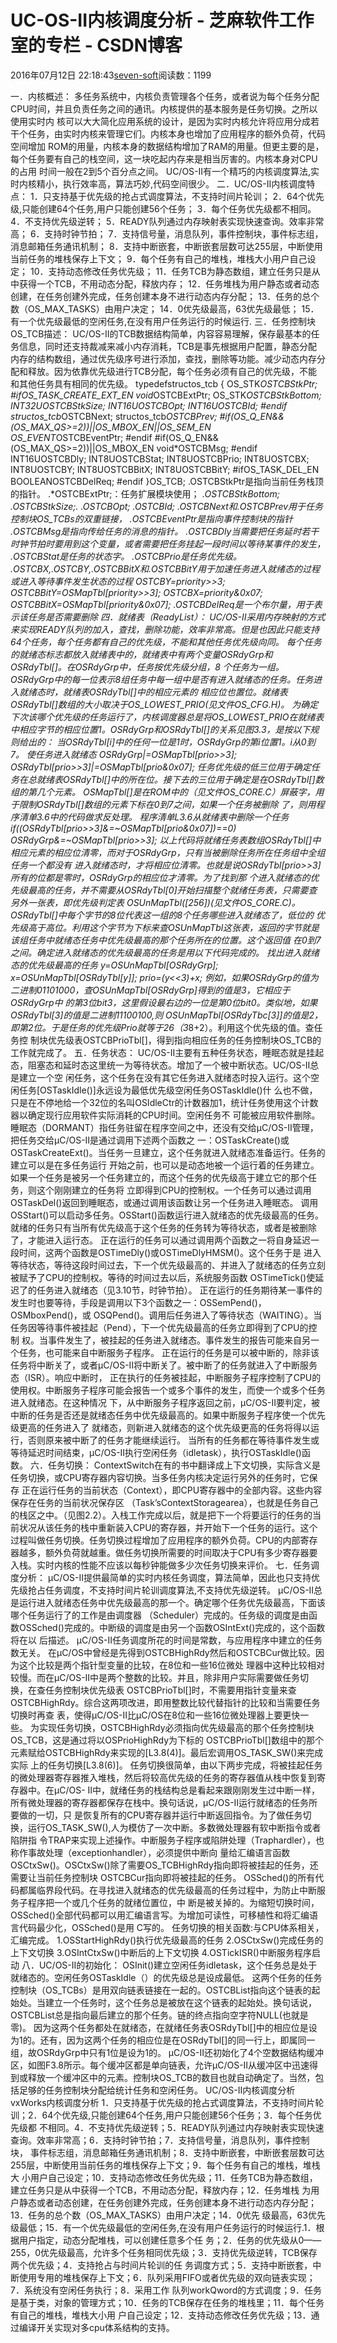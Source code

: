 
# UC-OS-II内核调度分析 -  芝麻软件工作室的专栏 - CSDN博客


2016年07月12日 22:18:43[seven-soft](https://me.csdn.net/softn)阅读数：1199


一．内核概述：
多任务系统中，内核负责管理各个任务，或者说为每个任务分配CPU时间，并且负责任务之间的通讯。内核提供的基本服务是任务切换。之所以使用实时内 核可以大大简化应用系统的设计，是因为实时内核允许将应用分成若干个任务，由实时内核来管理它们。内核本身也增加了应用程序的额外负荷，代码空间增加 ROM的用量，内核本身的数据结构增加了RAM的用量。但更主要的是，每个任务要有自己的栈空间，这一块吃起内存来是相当厉害的。内核本身对CPU的占用 时间一般在2到5个百分点之间。
UC/OS-II有一个精巧的内核调度算法,实时内核精小，执行效率高，算法巧妙,代码空间很少。
二．UC/OS-II内核调度特点：
1．只支持基于优先级的抢占式调度算法，不支持时间片轮训；
2．64个优先级,只能创建64个任务,用户只能创建56个任务；
3．每个任务优先级都不相同。
4．不支持优先级逆转；
5．READY队列通过内存映射表实现快速查询。效率非常高；
6．支持时钟节拍；
7．支持信号量，消息队列，事件控制块，事件标志组，消息邮箱任务通讯机制；
8．支持中断嵌套，中断嵌套层数可达255层，中断使用当前任务的堆栈保存上下文；
9．每个任务有自己的堆栈，堆栈大小用户自己设定；
10．支持动态修改任务优先级；
11．任务TCB为静态数组，建立任务只是从中获得一个TCB，不用动态分配，释放内存；
12．任务堆栈为用户静态或者动态创建，在任务创建外完成，任务创建本身不进行动态内存分配；
13．任务的总个数（OS_MAX_TASKS）由用户决定；
14．0优先级最高，63优先级最低；
15．有一个优先级最低的空闲任务,在没有用户任务运行的时候运行.
三．任务控制块OS_TCB描述：
UC/OS-II的TCB数据结构简单，内容容易理解，保存最基本的任务信息，同时还支持裁减来减小内存消耗，TCB是事先根据用户配置，静态分配 内存的结构数组，通过优先级序号进行添加，查找，删除等功能。减少动态内存分配和释放。因为依靠优先级进行TCB分配，每个任务必须有自己的优先级，不能 和其他任务具有相同的优先级。
typedefstructos_tcb
{
OS_STK*OSTCBStkPtr;
\#ifOS_TASK_CREATE_EXT_EN
void*OSTCBExtPtr;
OS_STK*OSTCBStkBottom;
INT32UOSTCBStkSize;
INT16UOSTCBOpt;
INT16UOSTCBId;
\#endif
structos_tcb*OSTCBNext;
structos_tcb*OSTCBPrev;
\#if(OS_Q_EN&&(OS_MAX_QS>=2))||OS_MBOX_EN||OS_SEM_EN
OS_EVENT*OSTCBEventPtr;
\#endif
\#if(OS_Q_EN&&(OS_MAX_QS>=2))||OS_MBOX_EN
void*OSTCBMsg;
\#endif
INT16UOSTCBDly;
INT8UOSTCBStat;
INT8UOSTCBPrio;
INT8UOSTCBX;
INT8UOSTCBY;
INT8UOSTCBBitX;
INT8UOSTCBBitY;
\#ifOS_TASK_DEL_EN
BOOLEANOSTCBDelReq;
\#endif
}OS_TCB;
.OSTCBStkPtr是指向当前任务栈顶的指针。
.*OSTCBExtPtr;：任务扩展模块使用；
.*OSTCBStkBottom;
.OSTCBStkSize;.
.OSTCBOpt;
.OSTCBId;
.OSTCBNext和.OSTCBPrev用于任务控制块OS_TCBs的双重链接，
.OSTCBEventPtr是指向事件控制块的指针
.OSTCBMsg是指向传给任务的消息的指针。
.OSTCBDly当需要把任务延时若干时钟节拍时要用到这个变量，或者需要把任务挂起一段时间以等待某事件的发生，
.OSTCBStat是任务的状态字。
.OSTCBPrio是任务优先级。
.OSTCBX,.OSTCBY,.OSTCBBitX和.OSTCBBitY用于加速任务进入就绪态的过程或进入等待事件发生状态的过程
OSTCBY=priority>>3;
OSTCBBitY=OSMapTbl[priority>>3];
OSTCBX=priority&0x07;
OSTCBBitX=OSMapTbl[priority&0x07];
.OSTCBDelReq是一个布尔量，用于表示该任务是否需要删除
四．就绪表（ReadyList）：
UC/OS-II采用内存映射的方式来实现READY队列的加入，查找，删除功能，效率非常高。但是也因此只能支持64个任务，每个任务都有自己的优先级，不能和其他任务优先级向同。
每个任务的就绪态标志都放入就绪表中的，就绪表中有两个变量OSRdyGrp和OSRdyTbl[]。在OSRdyGrp中，任务按优先级分组，8 个任务为一组。OSRdyGrp中的每一位表示8组任务中每一组中是否有进入就绪态的任务。任务进入就绪态时，就绪表OSRdyTbl[]中的相应元素的 相应位也置位。就绪表OSRdyTbl[]数组的大小取决于OS_LOWEST_PRIO(见文件OS_CFG.H)。
为确定下次该哪个优先级的任务运行了，内核调度器总是将OS_LOWEST_PRIO在就绪表中相应字节的相应位置1。OSRdyGrp和OSRdyTbl[]的关系见图3.3，是按以下规则给出的：
当OSRdyTbl[i]中的任何一位是1时，OSRdyGrp的第i位置1。i从0到7。
使任务进入就绪态
OSRdyGrp|=OSMapTbl[prio>>3];
OSRdyTbl[prio>>3]|=OSMapTbl[prio&0x07];
任务优先级的低三位用于确定任务在总就绪表OSRdyTbl[]中的所在位。接下去的三位用于确定是在OSRdyTbl[]数组的第几个元素。 OSMapTbl[]是在ROM中的（见文件OS_CORE.C）屏蔽字，用于限制OSRdyTbl[]数组的元素下标在0到7之间，如果一个任务被删除 了，则用程序清单3.6中的代码做求反处理。
程序清单L3.6从就绪表中删除一个任务
if((OSRdyTbl[prio>>3]&=~OSMapTbl[prio&0x07])==0)
OSRdyGrp&=~OSMapTbl[prio>>3];
以上代码将就绪任务表数组OSRdyTbl[]中相应元素的相应位清零，而对于OSRdyGrp，只有当被删除任务所在任务组中全组任务一个都没有 进入就绪态时，才将相应位清零。也就是说OSRdyTbl[prio>>3]所有的位都是零时，OSRdyGrp的相应位才清零。为了找到那 个进入就绪态的优先级最高的任务，并不需要从OSRdyTbl[0]开始扫描整个就绪任务表，只需要查另外一张表，即优先级判定表 OSUnMapTbl([256])(见文件OS_CORE.C)。OSRdyTbl[]中每个字节的8位代表这一组的8个任务哪些进入就绪态了，低位的
 优先级高于高位。利用这个字节为下标来查OSUnMapTbl这张表，返回的字节就是该组任务中就绪态任务中优先级最高的那个任务所在的位置。这个返回值 在0到7之间。确定进入就绪态的优先级最高的任务是用以下代码完成的。
找出进入就绪态的优先级最高的任务
y=OSUnMapTbl[OSRdyGrp];
x=OSUnMapTbl[OSRdyTbl[y]];
prio=(y<<3)+x;
例如，如果OSRdyGrp的值为二进制01101000，查OSUnMapTbl[OSRdyGrp]得到的值是3，它相应于OSRdyGrp中 的第3位bit3，这里假设最右边的一位是第0位bit0。类似地，如果OSRdyTbl[3]的值是二进制11100100,则 OSUnMapTbl[OSRdyTbc[3]]的值是2，即第2位。于是任务的优先级Prio就等于26（3*8+2）。利用这个优先级的值。查任务控 制块优先级表OSTCBPrioTbl[]，得到指向相应任务的任务控制块OS_TCB的工作就完成了。
五．任务状态：
UC/OS-II主要有五种任务状态，睡眠态就是挂起态，阻塞态和延时态这里统一为等待状态。增加了一个被中断状态。UC/OS-Ⅱ总是建立一个空 闲任务，这个任务在没有其它任务进入就绪态时投入运行。这个空闲任务[OSTaskIdle()]永远设为最低优先级空闲任务OSTaskIdle()什 么也不做，只是在不停地给一个32位的名叫OSIdleCtr的计数器加1，统计任务使用这个计数器以确定现行应用软件实际消耗的CPU时间。空闲任务不 可能被应用软件删除。
睡眠态（DORMANT）指任务驻留在程序空间之中，还没有交给μC/OS-Ⅱ管理，把任务交给μC/OS-Ⅱ是通过调用下述两个函数之 一：OSTaskCreate()或OSTaskCreateExt()。当任务一旦建立，这个任务就进入就绪态准备运行。任务的建立可以是在多任务运行 开始之前，也可以是动态地被一个运行着的任务建立。如果一个任务是被另一个任务建立的，而这个任务的优先级高于建立它的那个任务，则这个刚刚建立的任务将 立即得到CPU的控制权。一个任务可以通过调用OSTaskDel()返回到睡眠态，或通过调用该函数让另一个任务进入睡眠态。
调用OSStart()可以启动多任务。OSStart()函数运行进入就绪态的优先级最高的任务。就绪的任务只有当所有优先级高于这个任务的任务转为等待状态，或者是被删除了，才能进入运行态。
正在运行的任务可以通过调用两个函数之一将自身延迟一段时间，这两个函数是OSTimeDly()或OSTimeDlyHMSM()。这个任务于是 进入等待状态，等待这段时间过去，下一个优先级最高的、并进入了就绪态的任务立刻被赋予了CPU的控制权。等待的时间过去以后，系统服务函数 OSTimeTick()使延迟了的任务进入就绪态（见3.10节，时钟节拍）。
正在运行的任务期待某一事件的发生时也要等待，手段是调用以下3个函数之一：OSSemPend()，OSMboxPend()，或 OSQPend()。调用后任务进入了等待状态（WAITING）。当任务因等待事件被挂起（Pend），下一个优先级最高的任务立即得到了CPU的控制 权。当事件发生了，被挂起的任务进入就绪态。事件发生的报告可能来自另一个任务，也可能来自中断服务子程序。
正在运行的任务是可以被中断的，除非该任务将中断关了，或者μC/OS-Ⅱ将中断关了。被中断了的任务就进入了中断服务态（ISR）。响应中断时， 正在执行的任务被挂起，中断服务子程序控制了CPU的使用权。中断服务子程序可能会报告一个或多个事件的发生，而使一个或多个任务进入就绪态。在这种情况 下，从中断服务子程序返回之前，μC/OS-Ⅱ要判定，被中断的任务是否还是就绪态任务中优先级最高的。如果中断服务子程序使一个优先级更高的任务进入了 就绪态，则新进入就绪态的这个优先级更高的任务将得以运行，否则原来被中断了的任务才能继续运行。
当所有的任务都在等待事件发生或等待延迟时间结束，μC/OS-Ⅱ执行空闲任务（idletask），执行OSTaskIdle()函数。
六．任务切换：
ContextSwitch在有的书中翻译成上下文切换，实际含义是任务切换，或CPU寄存器内容切换。当多任务内核决定运行另外的任务时，它保存 正在运行任务的当前状态（Context），即CPU寄存器中的全部内容。这些内容保存在任务的当前状况保存区 （Task’sContextStoragearea），也就是任务自己的栈区之中。（见图2.2）。入栈工作完成以后，就是把下一个将要运行的任务的当 前状况从该任务的栈中重新装入CPU的寄存器，并开始下一个任务的运行。这个过程叫做任务切换。任务切换过程增加了应用程序的额外负荷。CPU的内部寄存
 器越多，额外负荷就越重。做任务切换所需要的时间取决于CPU有多少寄存器要入栈。实时内核的性能不应该以每秒钟能做多少次任务切换来评价。
七．任务调度分析：
μC/OS-Ⅱ提供最简单的实时内核任务调度，算法简单，因此也只支持优先级抢占任务调度，不支持时间片轮训调度算法,不支持优先级逆转。
μC/OS-Ⅱ总是运行进入就绪态任务中优先级最高的那一个。确定哪个任务优先级最高，下面该哪个任务运行了的工作是由调度器 （Scheduler）完成的。任务级的调度是由函数OSSched()完成的。中断级的调度是由另一个函数OSIntExt()完成的，这个函数将在以 后描述。
μC/OS-Ⅱ任务调度所花的时间是常数，与应用程序中建立的任务数无关。
在μC/OS中曾经是先得到OSTCBHighRdy然后和OSTCBCur做比较。因为这个比较是两个指针型变量的比较，在8位和一些16位微处 理器中这种比较相对较慢。而在μC/OS-Ⅱ中是两个整数的比较。并且，除非用户实际需要做任务切换，在查任务控制块优先级表 OSTCBPrioTbl[]时，不需要用指针变量来查OSTCBHighRdy。综合这两项改进，即用整数比较代替指针的比较和当需要任务切换时再查 表，使得μC/OS-Ⅱ比μC/OS在8位和一些16位微处理器上要更快一些。
为实现任务切换，OSTCBHighRdy必须指向优先级最高的那个任务控制块OS_TCB，这是通过将以OSPrioHighRdy为下标的 OSTCBPrioTbl[]数组中的那个元素赋给OSTCBHighRdy来实现的[L3.8(4)]。最后宏调用OS_TASK_SW()来完成实际 上的任务切换[L3.8(6)]。
任务切换很简单，由以下两步完成，将被挂起任务的微处理器寄存器推入堆栈，然后将较高优先级的任务的寄存器值从栈中恢复到寄存器中。在μC/OS- Ⅱ中，就绪任务的栈结构总是看起来跟刚刚发生过中断一样，所有微处理器的寄存器都保存在栈中。换句话说，μC/OS-Ⅱ运行就绪态的任务所要做的一切，只 是恢复所有的CPU寄存器并运行中断返回指令。为了做任务切换，运行OS_TASK_SW(),人为模仿了一次中断。多数微处理器有软中断指令或者陷阱指 令TRAP来实现上述操作。中断服务子程序或陷阱处理（Traphardler），也称作事故处理（exceptionhandler），必须提供中断向
 量给汇编语言函数OSCtxSw()。OSCtxSw()除了需要OS_TCBHighRdy指向即将被挂起的任务，还需要让当前任务控制块 OSTCBCur指向即将被挂起的任务。
OSSched()的所有代码都属临界段代码。在寻找进入就绪态的优先级最高的任务过程中，为防止中断服务子程序把一个或几个任务的就绪位置位，中 断是被关掉的。为缩短切换时间，OSSched()全部代码都可以用汇编语言写。为增加可读性，可移植性和将汇编语言代码最少化，OSSched()是用 C写的。
任务切换的相关函数:与CPU体系相关，汇编完成。
1.OSStartHighRdy()执行优先级最高的任务
2.OSCtxSw()完成任务的上下文切换
3.OSIntCtxSw()中断后的上下文切换
4.OSTickISR()中断服务程序启动
八．UC/OS-II的初始化：
OSInit()建立空闲任务idletask，这个任务总是处于就绪态的。空闲任务OSTaskIdle（）的优先级总是设成最低。
这两个任务的任务控制块（OS_TCBs）是用双向链表链接在一起的。OSTCBList指向这个链表的起始处。当建立一个任务时，这个任务总是被放在这个链表的起始处。换句话说，OSTCBList总是指向最后建立的那个任务。链的终点指向空字符NULL(也就是零)。
因为这两个任务都处在就绪态，在就绪任务表OSRdyTbl[]中的相应位是设为1的。还有，因为这两个任务的相应位是在OSRdyTbl[]的同一行上，即属同一组，故OSRdyGrp中只有1位是设为1的。
μC/OS-Ⅱ还初始化了4个空数据结构缓冲区，如图F3.8所示。每个缓冲区都是单向链表，允许μC/OS-Ⅱ从缓冲区中迅速得到或释放一个缓冲区中的元素。控制块OS_TCB的数目也就自动确定了。当然，包括足够的任务控制块分配给统计任务和空闲任务。
UC/OS-II内核调度分析vxWorks内核调度分析
1．只支持基于优先级的抢占式调度算法，不支持时间片轮训；2．64个优先级,只能创建64个任务,用户只能创建56个任务；3．每个任务优先级都 不相同。4．不支持优先级逆转；5．READY队列通过内存映射表实现快速查询。效率非常高；6．支持时钟节拍；7．支持信号量，消息队列，事件控制块， 事件标志组，消息邮箱任务通讯机制；8．支持中断嵌套，中断嵌套层数可达255层，中断使用当前任务的堆栈保存上下文；9．每个任务有自己的堆栈，堆栈大 小用户自己设定；10．支持动态修改任务优先级；11．任务TCB为静态数组，建立任务只是从中获得一个TCB，不用动态分配，释放内存；12．任务堆栈
 为用户静态或者动态创建，在任务创建外完成，任务创建本身不进行动态内存分配；13．任务的总个数（OS_MAX_TASKS）由用户决定；14．0优先 级最高，63优先级最低；15．有一个优先级最低的空闲任务,在没有用户任务运行的时候运行.1．根据用户指定，动态分配堆栈，可以创建任意多个任 务；2．任务的优先级从0——255，0优先级最高，允许多个任务相同优先级；3．支持优先级逆转，TCB保存两个优先级；4．支持抢占与时间片轮训的任 务调度方式；5．支持中断嵌套，中断使用专用的堆栈保存上下文；6．队列采用FIFO或者优先级的双向链表实现；7．系统没有空闲任务执行；8．采用工作
 队列workQword的方式调度；9．任务是基于类，对象的管理方式；10．任务的TCB保存在任务的堆栈里；11．每个任务有自己的堆栈，堆栈大小用 户自己设定；12．支持动态修改任务优先级；13．通过编译开关实现对多cpu体系结构的支持。

